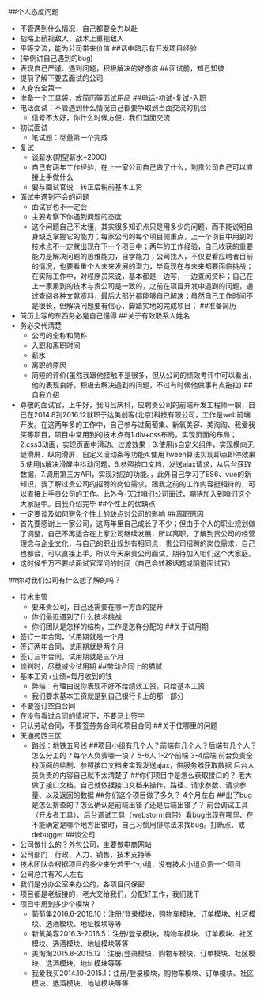 ##个人态度问题
* 不管遇到什么情况，自己都要全力以赴
* 战略上藐视敌人，战术上重视敌人
* 平等交流，能为公司带来价值
##话中暗示有开发项目经验
* (举例讲自己遇到的bug)
* 表现自己严谨、遇到问题，积极解决的好态度
##面试前，知己知彼
* 提前了解下要去面试的公司
* 人身安全第一
* 准备一个工具袋，放简历等面试用品
##电话-初试-复试-入职
* 电话面试：不管遇到什么情况自己都要争取到当面交流的机会
	* 信号不太好，你什么时候方便，我们当面交流
* 初试面试
	* 笔试题：尽量第一个完成
* 复试
	* 谈薪水(期望薪水+2000)
	* 自己有两年工作经验，在上一家公司自己做了什么，到贵公司自己可以直接上手做什么
	* 要与面试官说：转正后税前基本工资
* 面试中遇到不会的问题
	* 面试官也不一定会
	* 主要考察下你遇到问题的态度
	* 这个问题自己不太懂，其实很多知识点只是用多少的问题，而不能说明自身缺乏掌握它的能力；每家公司的每个项目侧重点，上一个项目中用到的技术点不一定就出现在下一个项目中；两年的工作经验，自己收获的重要能力是解决问题的思维能力，自学能力；公司找人，不仅要看应聘者目前的情况，也要看重个人未来发展的潜力，毕竟现在与未来都要面临挑战；在实际工作中，对程序员来说，基本都是一边写，一边查阅资料；自己在上一家用到的技术与贵公司是一致的，之前在项目开发中遇到的问题，通过查阅各种文献资料，最后大部分都能够自己解决；虽然自己工作时间不是很长，但解决问题要有信心，脚踏实地的完成项目；
##准备简历
* 简历上写的东西务必是自己懂得
##关于有效联系人姓名
* 务必交代清楚
	* 公司的全称和简称
	* 入职和离职时间
	* 薪水
	* 离职的原因
	* 简短的评价(虽然我跟他接触不是很多，但从公司的绩效考评中可以看出，他的表现良好，积极去解决遇到的问题，不过有时候他做事有点拖拉)
##自我介绍
* 尊敬的面试官，上午好，我叫吕庆科，应聘贵公司的前端开发工程师一职，自己在2014.8到2016.12就职于达美创客(北京)科技有限公司，工作是web前端开发。在这两年多的工作中，自己参与过葡萄集、新氧美容、美淘淘、我爱我买等项目，项目中常用到的技术点有1.div+css布局，实现页面的布局；2.css3动画，实现页面中滑动、过渡效果；3.使用js自定义组件，实现横向无缝滑屏、纵向滑屏、自定义滚动条等功能4.使用Tween算法实现即点即停效果5.使用js解决滑屏中抖动问题，6.参照接口文档，发送ajax请求，从后台获取数据，7.调用第三方API，实现对应的功能。，此外自己学习了ES6、vue的新知识，我了解过贵公司的招聘的岗位需求，跟我之前的工作内容挺相符的，可以直接上手贵公司的工作。此外今-天过咱们公司面试，期待加入到咱们这个大家庭中。自我介绍完毕
##个性上的优缺点
* 一定要谈及如何避免个性上的缺点对公司的影响
##离职原因
* 首先要感谢上一家公司，这两年里自己成长了不少；但由于个人的职业规划做了调整，自己不再适合在上家公司继续发展，所以离职。了解到贵公司的经营理念与企业文化，与自己的职业规划有相同点，贵公司招聘的岗位需求，自己也都会，可以直接上手。所以今天来贵公司面试，期待加入咱们这个大家庭。
* 这时候千万不要给面试官深问的时间（自己会转移话题或阴道面试官）

##你对我们公司有什么想了解的吗？
* 技术主管
	* 要来贵公司，自己还需要在哪一方面的提升
	* 你们最近遇到了什么技术挑战
	* 你们团队是怎样的结构，工作是怎样分配的
##关于试用期
* 签订一年合同，试用期就是一个月
* 签订两年合同，试用期就是两个月
* 签订三年合同，试用期就是三个月
* 谈判时，尽量减少试用期
##劳动合同上的猫腻
* 基本工资+业绩=每月收到的钱
	* 弊端：有理由说你表现不好不给绩效工资，只给基本工资
	* 我们要求基本工资就是到自己银行卡上的那一部分
* 不要签订空白合同
* 在没有看过合同的情况下，不要马上签字
* 只认劳动合同，不要签劳务合同和项目合同
##关于住哪里的问题
* 天通苑西三区
	* 路线：地铁五号线
##项目小组有几个人？前端有几个人？后端有几个人？怎么分工的？每个人负责哪一块？
5-6人 1-2个前端 3-4后端   前台负责全栈页面的绘制、参照接口文档来实现发送ajax，供服务器获取数据 后台人员负责的内容自己就不太清楚了
##你们项目中是怎么获取接口的？
老大做了接口文档，自己就依据接口文档来操作，路径、请求参数、请求参量、以及返回的数据
##你们这个项目做了多久？
4个月左右
##出了bug是怎么排查的？怎么确认是前端出错了还是后端出错了？
前台调试工具（开发者工具）、后台调试工具（webstorm自带）看bug出现在哪里、在不能确定是哪个地方出错时，自己习惯用排除法来找bug。打断点、或debugger
##谈公司
* 公司做什么的？外包公司，主要做电商网站
* 公司部门：行政、人力、销售、技术支持等
* 技术团队会根据项目的多少来分若干个小组，没有技术小组负责一个项目
* 公司总共有70人左右
* 我们是分办公室来办公的，各项目间保密
* 项目都是老板接的，老大交给我们，分配好工作，我们就干
* 项目中用到多少个模块？
	* 葡萄集2016.6-2016.10：注册/登录模块，购物车模块、订单模块、社区模块、选酒模块、地址模块等等
	* 新氧美容2016.3-2016.5：注册/登录模块，购物车模块、订单模块、社区模块、选酒模块、地址模块等等
	* 美淘淘2015.8-2015.12：注册/登录模块，购物车模块、订单模块、社区模块、选酒模块、地址模块等等
	* 我爱我买2014.10-2015.1：注册/登录模块，购物车模块、订单模块、社区模块、选酒模块、地址模块等等














